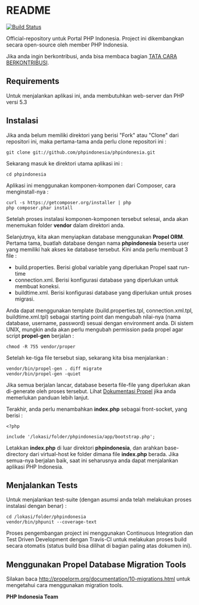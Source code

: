 README
======

[![Build Status](https://secure.travis-ci.org/phpindonesia/phpindonesia.png)](http://travis-ci.org/phpindonesia/phpindonesia) 

Official-repository untuk Portal PHP Indonesia. Project ini dikembangkan secara open-source oleh member PHP Indonesia.

Jika anda ingin berkontribusi, anda bisa membaca bagian [TATA CARA BERKONTRIBUSI](https://github.com/phpindonesia/phpindonesia/blob/master/CONTRIBUTING.md).

Requirements
------------

Untuk menjalankan aplikasi ini, anda membutuhkan web-server dan PHP versi 5.3

Instalasi
---------

Jika anda belum memiliki direktori yang berisi "Fork" atau "Clone" dari repositori ini, maka pertama-tama anda perlu clone repositori ini :

	git clone git://github.com/phpindonesia/phpindonesia.git

Sekarang masuk ke direktori utama aplikasi ini :
	
	cd phpindonesia

Aplikasi ini menggunakan komponen-komponen dari Composer, cara menginstall-nya :

	curl -s https://getcomposer.org/installer | php
	php composer.phar install

Setelah proses instalasi komponen-komponen tersebut selesai, anda akan menemukan folder **vendor** dalam direktori anda. 

Selanjutnya, kita akan menyiapkan database menggunakan **Propel ORM**. Pertama tama, buatlah database dengan nama **phpindonesia** beserta user yang memiliki hak akses ke database tersebut. Kini anda perlu membuat 3 file :

- build.properties. Berisi global variable yang diperlukan Propel saat run-time
- connection.xml. Berisi konfigurasi database yang diperlukan untuk membuat koneksi.
- buildtime.xml. Berisi konfigurasi database yang diperlukan untuk proses migrasi.

Anda dapat menggunakan template (build.properties.tpl, connection.xml.tpl, buildtime.xml.tpl) sebagai starting point dan mengubah nilai-nya (nama database, username, password) sesuai dengan environment anda. Di sistem UNIX, mungkin anda akan perlu mengubah permission pada propel agar script **propel-gen** berjalan :
	
	chmod -R 755 vendor/proper

Setelah ke-tiga file tersebut siap, sekarang kita bisa menjalankan :

	vendor/bin/propel-gen . diff migrate
	vendor/bin/propel-gen -quiet

Jika semua berjalan lancar, database beserta file-file yang diperlukan akan di-generate oleh proses tersebut. Lihat [Dokumentasi Propel](http://propelorm.org/documentation/) jika anda memerlukan panduan lebih lanjut.

Terakhir, anda perlu menambahkan **index.php** sebagai front-socket, yang berisi :

	<?php 

	include '/lokasi/folder/phpindonesia/app/bootstrap.php';

Letakkan **index.php** di luar direktori **phpindonesia**, dan arahkan base-directory dari virtual-host ke folder dimana file **index.php** berada. Jika semua-nya berjalan baik, saat ini seharusnya anda dapat menjalankan aplikasi PHP Indonesia. 

Menjalankan Tests
-----------------

Untuk menjalankan test-suite (dengan asumsi anda telah melakukan proses instalasi dengan benar) :

	cd /lokasi/folder/phpindonesia
	vendor/bin/phpunit --coverage-text
	
Proses pengembangan project ini menggunakan Continuous Integration dan Test Driven Development dengan Travis-CI untuk melakukan proses build secara otomatis (status build bisa dilihat di bagian paling atas dokumen ini).

Menggunakan Propel Database Migration Tools
--------------------------------------------
Silakan baca http://propelorm.org/documentation/10-migrations.html untuk mengetahui cara menggunakan migration tools.

**PHP Indonesia Team**
